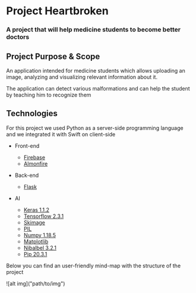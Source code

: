 # Project Heartbroken #

### A project that will help medicine students to become better doctors ###

## Project Purpose & Scope ##

<p>An application intended for medicine students which allows uploading an image, analyzing and visualizing relevant information about it.</p>
<p>The application can detect various malformations and can help the student by teaching him to recognize them</p>

## Technologies ##

<p>For this project we used Python as a server-side programming language and we integrated it with Swift on client-side</p>
<The following are the frameworks and libraries used in developing the application:>

* Front-end
  - [Firebase](https://firebase.google.com)
  - [Almonfire](https://github.com/Alamofire/Alamofire)

* Back-end
  - [Flask](https://flask.palletsprojects.com/en/1.1.x/)
  
* AI
  - [Keras 1.1.2](https://keras.io/)
  - [Tensorflow 2.3.1](https://www.tensorflow.org/)
  - [Skimage](https://scikit-image.org/docs/dev/api/skimage.html)
  - [PIL](https://pillow.readthedocs.io/en/stable/)
  - [Numpy 1.18.5](https://numpy.org/)
  - [Matplotlib](https://matplotlib.org/)
  - [Nibalbel 3.2.1](https://nipy.org/nibabel/)
  - [Pip 20.3.1](https://pypi.org/project/pip/)
 <p>Below you can find an user-friendly mind-map with the structure of the project </p>
 ![alt img]("path/to/img")
